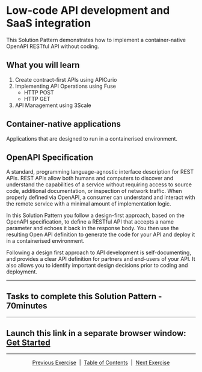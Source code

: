 # Low-code API development and SaaS integration

This Solution Pattern demonstrates how to implement a container-native OpenAPI RESTful API without coding.

## What you will learn

1. Create contract-first APIs using APICurio
2. Implementing API Operations using Fuse
    * HTTP POST
    * HTTP GET
3. API Management using 3Scale

## Container-native applications

Applications that are designed to run in a containerised environment.

## OpenAPI Specification

A standard, programming language-agnostic interface description for REST APIs. REST APIs allow both humans and computers to discover and understand the capabilities of a service without requiring access to source code, additional documentation, or inspection of network traffic. When properly defined via OpenAPI, a consumer can understand and interact with the remote service with a minimal amount of implementation logic.

In this Solution Pattern you follow a design-first approach, based on the OpenAPI specification, to define a RESTful API that accepts a name parameter and echoes it back in the response body. You then use the resulting Open API definition to generate the code for your API and deploy it in a containerised environment.

Following a design first approach to API development is self-documenting, and provides a clear API definition for partners and end-users of your API. It also allows you to identify important design decisions prior to coding and deployment.
___
## Tasks to complete this Solution Pattern - 70minutes
___
## Launch this link in a separate browser window: [Get Started][1]
___
<p align="center">
  <a href="/README.md">Previous Exercise</a> &nbsp;|
  &nbsp;<a href="/README.md">Table of Contents</a> &nbsp;|
  &nbsp;<a href="/02%20-%20Get%20Started.MD">Next Exercise</a>
</p>

[1]: https://tutorial-web-app-webapp.apps.dfw-7226.example.opentlc.com/
[2]: https://fuse-2dd27faf-dfda-11ea-a6a0-0a580a010007.apps.dfw-7226.example.opentlc.com/
[3]: https://3scale-admin.apps.dfw-7226.example.opentlc.com/
